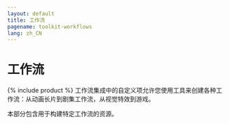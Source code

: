 ```yaml
---
layout: default
title: 工作流
pagename: toolkit-workflows
lang: zh_CN
---
```


# 工作流

{% include product %} 工作流集成中的自定义项允许您使用工具来创建各种工作流：从动画长片到剧集工作流，从视觉特效到游戏。

本部分包含用于构建特定工作流的资源。
